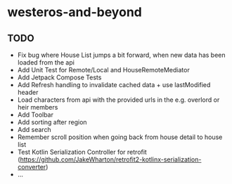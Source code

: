 # westeros-and-beyond
## TODO
* Fix bug where House List jumps a bit forward, when new data has been loaded from the api
* Add Unit Test for Remote/Local and HouseRemoteMediator
* Add Jetpack Compose Tests
* Add Refresh handling to invalidate cached data + use lastModified header
* Load characters from api with the provided urls in the e.g. overlord or heir members
* Add Toolbar
* Add sorting after region
* Add search
* Remember scroll position when going back from house detail to house list
* Test Kotlin Serialization Controller for retrofit (https://github.com/JakeWharton/retrofit2-kotlinx-serialization-converter)
* ... 